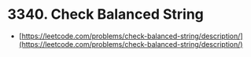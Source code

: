# 3340. Check Balanced String

- [https://leetcode.com/problems/check-balanced-string/description/](https://leetcode.com/problems/check-balanced-string/description/)
